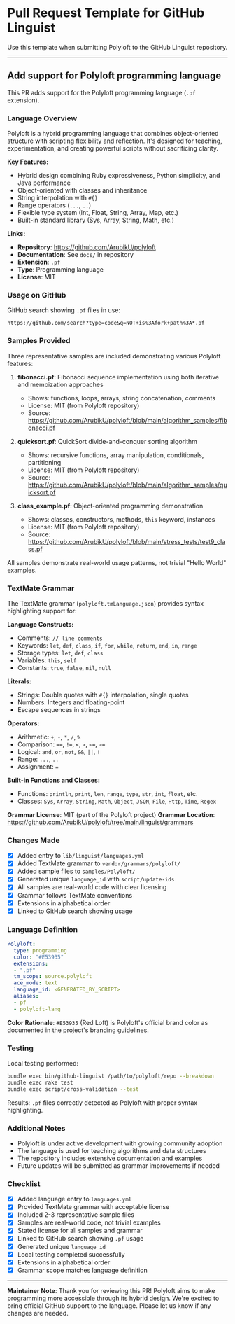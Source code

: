 # Pull Request Template for GitHub Linguist

Use this template when submitting Polyloft to the GitHub Linguist repository.

---

## Add support for Polyloft programming language

This PR adds support for the Polyloft programming language (`.pf` extension).

### Language Overview

Polyloft is a hybrid programming language that combines object-oriented structure with scripting flexibility and reflection. It's designed for teaching, experimentation, and creating powerful scripts without sacrificing clarity.

**Key Features:**
- Hybrid design combining Ruby expressiveness, Python simplicity, and Java performance
- Object-oriented with classes and inheritance
- String interpolation with `#{}`
- Range operators (`...`, `..`)
- Flexible type system (Int, Float, String, Array, Map, etc.)
- Built-in standard library (Sys, Array, String, Math, etc.)

**Links:**
- **Repository**: https://github.com/ArubikU/polyloft
- **Documentation**: See `docs/` in repository
- **Extension**: `.pf`
- **Type**: Programming language
- **License**: MIT

### Usage on GitHub

GitHub search showing `.pf` files in use:
```
https://github.com/search?type=code&q=NOT+is%3Afork+path%3A*.pf
```

### Samples Provided

Three representative samples are included demonstrating various Polyloft features:

1. **fibonacci.pf**: Fibonacci sequence implementation using both iterative and memoization approaches
   - Shows: functions, loops, arrays, string concatenation, comments
   - License: MIT (from Polyloft repository)
   - Source: https://github.com/ArubikU/polyloft/blob/main/algorithm_samples/fibonacci.pf

2. **quicksort.pf**: QuickSort divide-and-conquer sorting algorithm
   - Shows: recursive functions, array manipulation, conditionals, partitioning
   - License: MIT (from Polyloft repository)
   - Source: https://github.com/ArubikU/polyloft/blob/main/algorithm_samples/quicksort.pf

3. **class_example.pf**: Object-oriented programming demonstration
   - Shows: classes, constructors, methods, `this` keyword, instances
   - License: MIT (from Polyloft repository)
   - Source: https://github.com/ArubikU/polyloft/blob/main/stress_tests/test9_class.pf

All samples demonstrate real-world usage patterns, not trivial "Hello World" examples.

### TextMate Grammar

The TextMate grammar (`polyloft.tmLanguage.json`) provides syntax highlighting support for:

**Language Constructs:**
- Comments: `// line comments`
- Keywords: `let`, `def`, `class`, `if`, `for`, `while`, `return`, `end`, `in`, `range`
- Storage types: `let`, `def`, `class`
- Variables: `this`, `self`
- Constants: `true`, `false`, `nil`, `null`

**Literals:**
- Strings: Double quotes with `#{}` interpolation, single quotes
- Numbers: Integers and floating-point
- Escape sequences in strings

**Operators:**
- Arithmetic: `+`, `-`, `*`, `/`, `%`
- Comparison: `==`, `!=`, `<`, `>`, `<=`, `>=`
- Logical: `and`, `or`, `not`, `&&`, `||`, `!`
- Range: `...`, `..`
- Assignment: `=`

**Built-in Functions and Classes:**
- Functions: `println`, `print`, `len`, `range`, `type`, `str`, `int`, `float`, etc.
- Classes: `Sys`, `Array`, `String`, `Math`, `Object`, `JSON`, `File`, `Http`, `Time`, `Regex`

**Grammar License**: MIT (part of the Polyloft project)
**Grammar Location**: https://github.com/ArubikU/polyloft/tree/main/linguist/grammars

### Changes Made

- [x] Added entry to `lib/linguist/languages.yml`
- [x] Added TextMate grammar to `vendor/grammars/polyloft/`
- [x] Added sample files to `samples/Polyloft/`
- [x] Generated unique `language_id` with `script/update-ids`
- [x] All samples are real-world code with clear licensing
- [x] Grammar follows TextMate conventions
- [x] Extensions in alphabetical order
- [x] Linked to GitHub search showing usage

### Language Definition

```yaml
Polyloft:
  type: programming
  color: "#E53935"
  extensions:
  - ".pf"
  tm_scope: source.polyloft
  ace_mode: text
  language_id: <GENERATED_BY_SCRIPT>
  aliases:
  - pf
  - polyloft-lang
```

**Color Rationale**: `#E53935` (Red Loft) is Polyloft's official brand color as documented in the project's branding guidelines.

### Testing

Local testing performed:
```bash
bundle exec bin/github-linguist /path/to/polyloft/repo --breakdown
bundle exec rake test
bundle exec script/cross-validation --test
```

Results: `.pf` files correctly detected as Polyloft with proper syntax highlighting.

### Additional Notes

- Polyloft is under active development with growing community adoption
- The language is used for teaching algorithms and data structures
- The repository includes extensive documentation and examples
- Future updates will be submitted as grammar improvements if needed

### Checklist

- [x] Added language entry to `languages.yml`
- [x] Provided TextMate grammar with acceptable license
- [x] Included 2-3 representative sample files
- [x] Samples are real-world code, not trivial examples
- [x] Stated license for all samples and grammar
- [x] Linked to GitHub search showing `.pf` usage
- [x] Generated unique `language_id`
- [x] Local testing completed successfully
- [x] Extensions in alphabetical order
- [x] Grammar scope matches language definition

---

**Maintainer Note**: Thank you for reviewing this PR! Polyloft aims to make programming more accessible through its hybrid design. We're excited to bring official GitHub support to the language. Please let us know if any changes are needed.
